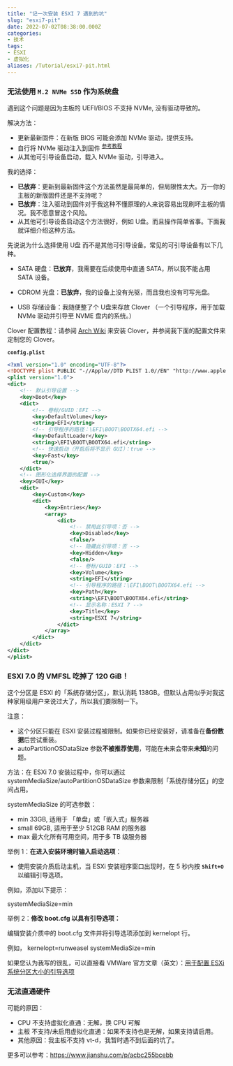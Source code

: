 ```yaml
---
title: "记一次安装 ESXI 7 遇到的坑"
slug: "esxi7-pit"
date: 2022-07-02T08:38:00.000Z
categories:
- 技术
tags:
- ESXI
- 虚拟化
aliases: /Tutorial/esxi7-pit.html
---
```


### 无法使用 `M.2 NVMe SSD` 作为系统盘

遇到这个问题是因为主板的 UEFI/BIOS 不支持 NVMe, 没有驱动导致的。

解决方法：

- 更新最新固件：在新版 BIOS 可能会添加 NVMe 驱动，提供支持。
- 自行将 NVMe 驱动注入到固件 <sup>[参考教程](https://www.bilibili.com/read/cv4475152/)</sup>
- 从其他可引导设备启动，载入 NVMe 驱动，引导进入。

我的选择：

- **已放弃**：更新到最新固件这个方法虽然是最简单的，但局限性太大。万一你的主板的新版固件还是不支持呢？
- **已放弃**：注入驱动到固件对于我这种不懂原理的人来说容易出现刷坏主板的情况。我不愿意冒这个风险。
- 从其他可引导设备启动这个方法很好，例如 U盘。而且操作简单省事。下面我就详细介绍这种方法。

先说说为什么选择使用 U盘 而不是其他可引导设备。常见的可引导设备有以下几种。

- SATA 硬盘：**已放弃**，我需要在后续使用中直通 SATA，所以我不能占用 SATA 设备。

- CDROM 光盘：**已放弃**，我的设备上没有光驱，而且我也没有可写光盘。

- USB 存储设备：我随便整了个 U盘来存放 Clover （一个引导程序，用于加载 NVMe 驱动并引导至 NVME 盘内的系统。）

Clover 配置教程：请参阅 [Arch Wiki](https://wiki.archlinux.org/title/Clover) 来安装 Clover，并参阅我下面的配置文件来定制您的 Clover。

**`config.plist`**

```xml
<?xml version="1.0" encoding="UTF-8"?>
<!DOCTYPE plist PUBLIC "-//Apple//DTD PLIST 1.0//EN" "http://www.apple.com/DTDs/PropertyList-1.0.dtd">
<plist version="1.0">
<dict>
	<!-- 默认引导设置 -->
	<key>Boot</key>
	<dict>
		<!-- 卷标/GUID：EFI -->
		<key>DefaultVolume</key>
		<string>EFI</string>
		<!-- 引导程序的路径：\EFI\BOOT\BOOTX64.efi -->
		<key>DefaultLoader</key>
		<string>\EFI\BOOT\BOOTX64.efi</string>
		<!-- 快速启动（开启后将不显示 GUI）：true -->
		<key>Fast</key>
		<true/>
	</dict>
	<!-- 图形化选择界面的配置 -->
	<key>GUI</key>
	<dict>
		<key>Custom</key>
		<dict>
			<key>Entries</key>
			<array>
				<dict>
					<!-- 禁用此引导项：否 -->
					<key>Disabled</key>
					<false/>
					<!-- 隐藏此引导项：否 -->
					<key>Hidden</key>
					<false/>
					<!-- 卷标/GUID：EFI -->
					<key>Volume</key>
					<string>EFI</string>
					<!-- 引导程序的路径：\EFI\BOOT\BOOTX64.efi -->
					<key>Path</key>
					<string>\EFI\BOOT\BOOTX64.efi</string>
					<!-- 显示名称：ESXI 7 -->
					<key>Title</key>
					<string>ESXI 7</string>
				</dict>
			</array>
		</dict>
	</dict>
</dict>
</plist>

```

### ESXI 7.0 的 VMFSL 吃掉了 120 GiB！

这个分区是 ESXI 的「系统存储分区」，默认消耗 138GB。但默认占用似乎对我这种家用级用户来说过大了，所以我们要限制一下。

注意：

- 这个分区只能在 ESXI 安装过程被限制。如果你已经安装好，请准备在**备份数据**后尝试重装。
- autoPartitionOSDataSize 参数**不被推荐使用**，可能在未来会带来**未知**的问题。

方法：在 ESXi 7.0 安装过程中，你可以通过 systemMediaSize/autoPartitionOSDataSize 参数来限制「系统存储分区」的空间占用。

systemMediaSize 的可选参数：

- min  33GB, 适用于 「单盘」或「嵌入式」服务器
- small  69GB, 适用于至少 512GB RAM 的服务器
- max  最大化所有可用空间，用于多 TB 级服务器

举例 1：**在进入安装环境时输入启动选项**：

- 使用安装介质启动主机，当 ESXi 安装程序窗口出现时，在 5 秒内按 **`Shift+O`** 以编辑引导选项。

例如，添加以下提示：

systemMediaSize=min

举例 2：**修改 boot.cfg 以具有引导选项：**

编辑安装介质中的 boot.cfg 文件并将引导选项添加到 kernelopt 行。

例如， kernelopt=runweasel systemMediaSize=min

如果您认为我写的很乱，可以直接看 VMWare 官方文章（英文）：[用于配置 ESXi 系统分区大小的引导选项](https://kb.vmware.com/s/article/81166)

### 无法直通硬件

可能的原因：

- CPU 不支持虚拟化直通：无解，换 CPU 可解
- 主板 不支持/未启用虚拟化直通：如果不支持也是无解，如果支持请启用。
- 其他原因：我主板不支持 vt-d，我暂时遇不到后面的坑了。

更多可以参考：https://www.jianshu.com/p/acbc255bcebb
